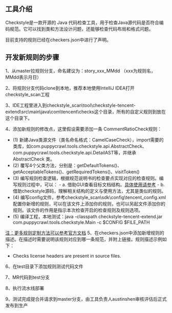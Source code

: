 ## 工具介绍

Checkstyle是一款开源的 Java 代码检查工具，用于检查Java源代码是否符合编码规范。它可以找到类和方法设计问题，还能够检查代码布局和格式问题。

目前支持的规则已经在checkers.json中进行了声明。

## 开发新规则的步骤

1、从master拉规则分支，命名建议为：story_xxx_MMdd （xxx为规则名，MMdd表示月日）

2、将规则分支代码clone到本地，推荐本地使用IntelliJ IDEA打开checkstyle_scan工程

3、IDE工程里进入到checkstyle_scan\tool\checkstyle-tencent-extend\src\main\java\com\tencent\checks这个目录，所有的自定义规则到放在这个目录下。

4、添加新规则的修改点，这里假设需要添加一条 CommentRatioCheck规则：

 - (1)  新建Java类源文件（类名命名格式：CamelCaseCheck），import需要的类库，如com.puppycrawl.tools.checkstyle.api.AbstractCheck、com.puppycrawl.tools.checkstyle.api.DetailAST等，并继承 AbstractCheck 类。
 - (2)  覆写4个父类方法，分别是：getDefaultTokens()、getAcceptableTokens()、getRequiredTokens()、visitToken()
 - (3)  编写规则检查逻辑，根据规范说明书的检查要点实现对应的检查规则。编写规则过程中，可以：
         - a. 借助GUI查看目标文档结构。[具体使用请参考](https://checkstyle.sourceforge.io/writingchecks.html#The_Checkstyle_SDK_Gui)
         - b. 借助checkstyle源码，理解相关结构的定义与使用方法，尤其是类似的规则。
 - (4)  编写config文件，参考checkstyle_scan\sdk\config\tencent_config.xml配置你新增的规则，可以在该文件上添加你的规则，也可以另起文件添加你的规则。该文件的作用是指示本次检查开启的检查规则及规则选项。
 - (5)  编译工程，本地测试：java -classpath checkstyle-tencent-extend.jar com.puppycrawl.tools.checkstyle.Main -c $CONFIG $FILE_PATH

[注：更多规则定制方法可以参考官方文档](https://checkstyle.sourceforge.io/extending.html)
5、在checkers.json中添加新增规则的描述。在描述时需要说明该规则对应到哪一条规范，并附上链接。规则描述示例如下：
 - Checks license headers are present in source files.

6、在test目录下添加规则测试代码文件

7、MR代码到test分支

8、执行流水线部署

9、测试完成提合并请求到master分支，由工具负责人austinshen审核评估后正式发布到生产
